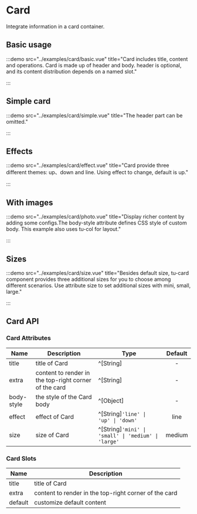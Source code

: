 # Card

Integrate information in a card container.

## Basic usage

:::demo src="../examples/card/basic.vue" title="Card includes title, content and operations. Card is made up of header and body. header is optional, and its content distribution depends on a named slot."

:::

## Simple card

:::demo src="../examples/card/simple.vue" title="The header part can be omitted."

:::

## Effects

:::demo src="../examples/card/effect.vue" title="Card provide three different themes: up、down and line. Using effect to change, default is up."

:::

## With images

:::demo src="../examples/card/photo.vue" title="Display richer content by adding some configs.The body-style attribute defines CSS style of custom body. This example also uses tu-col for layout."

:::

## Sizes

:::demo src="../examples/card/size.vue" title="Besides default size, tu-card component provides three additional sizes for you to choose among different scenarios. Use attribute size to set additional sizes with mini, small, large."

:::

## Card API

### Card Attributes

| Name | Description | Type | Default |
| ------ | ---- | ---- | :----: |
| title | title of Card | ^[String] | - |
| extra | content to render in the top-right corner of the card | ^[String] | - |
| body-style | the style of the Card body | ^[Object] | - |
| effect | effect of Card | ^[String]`'line' \| 'up' \| 'down'` | line |
| size | size of Card | ^[String]`'mini' \| 'small' \| 'medium' \| 'large'` | medium |

### Card Slots

| Name | Description |
| ------ | ---- |
| title | title of Card | - |
| extra | content to render in the top-right corner of the card | - |
| default | customize default content |
